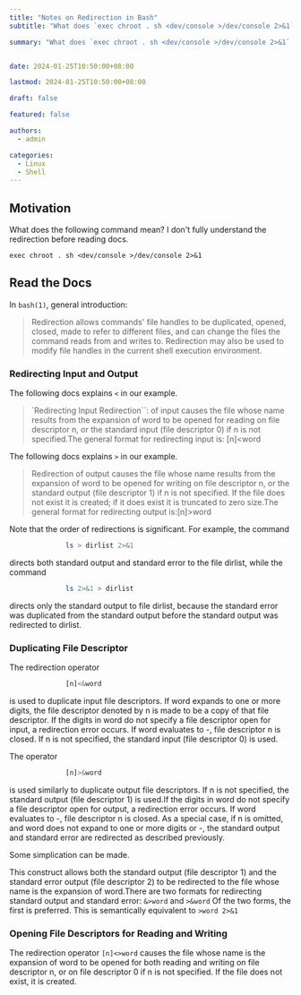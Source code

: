 ```yaml
---
title: "Notes on Redirection in Bash"
subtitle: "What does `exec chroot . sh <dev/console >/dev/console 2>&1` mean?"

summary: "What does `exec chroot . sh <dev/console >/dev/console 2>&1` mean?"


date: 2024-01-25T10:50:00+08:00

lastmod: 2024-01-25T10:50:00+08:00

draft: false

featured: false

authors:
  - admin

categories:
  - Linux
  - Shell
---
```


## Motivation

What does the following command mean? I don't fully understand the redirection before reading docs.

```shell
exec chroot . sh <dev/console >/dev/console 2>&1
```

## Read the Docs

In `bash(1)`, general introduction:

> Redirection  allows  commands'  file  handles  to be duplicated, opened, closed, made to refer to different files, and can change the files the command reads from and writes to.  Redirection may also be used to modify file handles in the current  shell  execution environment.

### Redirecting Input and Output

The following docs explains `<`  in our example.

> `Redirecting Input Redirection``: of input causes the file whose name results from the expansion of word to be opened for reading on file descriptor n, or the standard input (file descriptor 0) if n is not specified.The general format for redirecting input is: [n]<word

The following docs explains `>`  in our example.

> Redirection  of  output causes the file whose name results from the expansion of word to be opened for writing on file descriptor n, or the standard output (file descriptor 1) if n is not specified.  If the file does not exist it is created; if it does  exist it is truncated to zero size.The general format for redirecting output is:[n]>word

Note that the order of redirections is significant.  For example, the command

```bash
              ls > dirlist 2>&1
```

directs both standard output and standard error to the file dirlist, while the command

```bash
              ls 2>&1 > dirlist
```

directs only the standard output to file dirlist, because the standard error was duplicated from the standard output  before  the standard output was redirected to dirlist.

### Duplicating File Descriptor

The redirection operator

```bash
              [n]<&word
```

is used to duplicate input file descriptors.  If word expands to one or more digits, the file descriptor denoted by n is made  to be  a  copy  of that file descriptor.  If the digits in word do not specify a file descriptor open for input, a redirection error occurs.  If word evaluates to -, file descriptor n is closed.  If n is not specified, the standard input (file descriptor  0)  is used.

The operator

```bash
              [n]>&word
```

is  used similarly to duplicate output file descriptors.  If n is not specified, the standard output (file descriptor 1) is used.If the digits in word do not specify a file descriptor open for output, a redirection error occurs.  If word evaluates to -, file descriptor  n  is  closed.  As a special case, if n is omitted, and word does not expand to one or more digits or -, the standard output and standard error are redirected as described previously.

Some simplication can be made.

This  construct allows both the standard output (file descriptor 1) and the standard error output (file descriptor 2) to be redirected to the file whose name is the expansion of word.There are two formats for redirecting standard output and standard error: `&>word` and `>&word` Of the two forms, the first is preferred.  This is semantically equivalent to `>word 2>&1`

### Opening File Descriptors for Reading and Writing

The redirection operator `[n]<>word` causes  the  file  whose name is the expansion of word to be opened for both reading and writing on file descriptor n, or on file descriptor 0 if n is not specified.  If the file does not exist, it is created.
